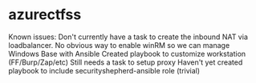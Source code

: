 # azurectfss

Known issues:
Don't currently have a task to create the inbound NAT via loadbalancer.
No obvious way to enable winRM so we can manage Windows Base with Ansible
Created playbook to customize workstation (FF/Burp/Zap/etc)
	Still needs a task to setup proxy
Haven't yet created playbook to include securityshepherd-ansible role (trivial)

